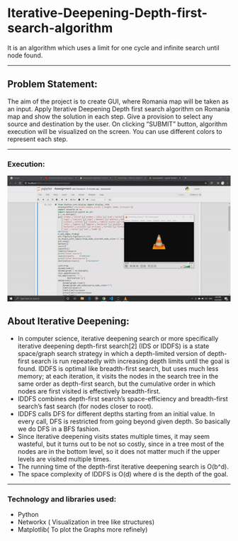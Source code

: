 # Iterative-Deepening-Depth-first-search-algorithm
It is an algorithm which uses a limit for one cycle and infinite search until node found.

---
## Problem Statement:
The aim of the project is to create GUI, where Romania map will be taken as an
input. Apply Iterative Deepening Depth first search algorithm on Romania
map and show the solution in each step. Give a provision to select any source
and destination by the user. On clicking “SUBMIT” button, algorithm execution
will be visualized on the screen. You can use different colors to represent each
step.

---
### Execution:
![](gifExecution.gif)

## About Iterative Deepening:
* In computer science, iterative deepening search or more specifically iterative deepening depth-first search[2] (IDS or IDDFS) is a state space/graph search strategy in which a depth-limited version of depth-first search is run repeatedly with increasing depth limits until the goal is found. IDDFS is optimal like breadth-first search, but uses much less memory; at each iteration, it visits the nodes in the search tree in the same order as depth-first search, but the cumulative order in which nodes are first visited is effectively breadth-first.
* IDDFS combines depth-first search’s space-efficiency and breadth-first search’s fast search (for nodes closer to root).
* IDDFS calls DFS for different depths starting from an initial value. In every call, DFS is restricted from going beyond given depth. So basically we do DFS in a BFS fashion.
* Since iterative deepening visits states multiple times, it may seem wasteful, but it turns out to be not so costly, since in a tree most of the nodes are in the bottom level, so it does not matter much if the upper levels are visited multiple times.
* The running time of the depth-first iterative deepening search is O(b^d).
* The space complexity of IDDFS is O(d) where d is the depth of the goal.

---

### Technology and libraries used:
* Python
* Networkx ( Visualization in tree like structures)
* Matplotlib( To plot the Graphs more refinely)
